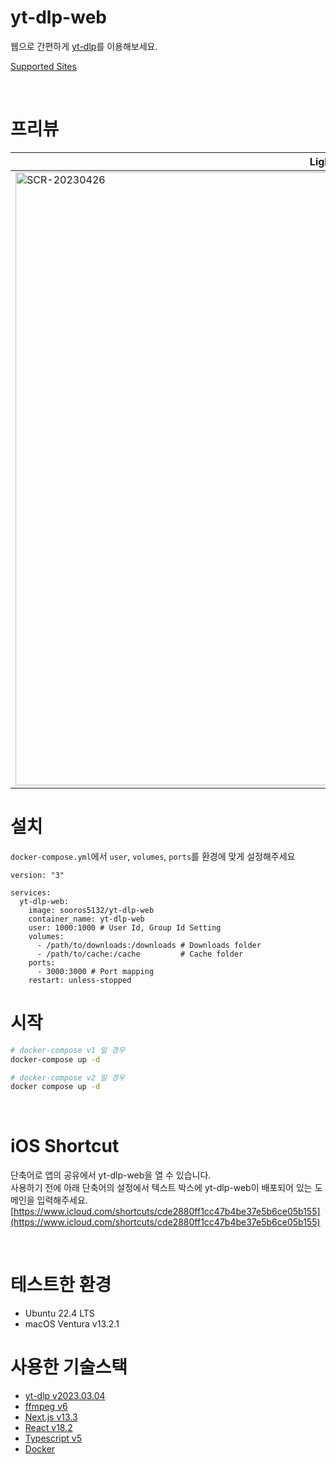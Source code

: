 # yt-dlp-web
웹으로 간편하게 [yt-dlp](https://github.com/yt-dlp/yt-dlp)를 이용해보세요.

[Supported Sites](https://github.com/yt-dlp/yt-dlp/blob/master/supportedsites.md)

<br />

# 프리뷰
| Light | Dark |
|--|--|
| <img width="981" alt="SCR-20230426" src="https://user-images.githubusercontent.com/74892930/234488572-00fcc4f0-f368-4e34-b3d3-2ff0acc03b4a.png"> | <img width="977" alt="SCR-20230427" src="https://user-images.githubusercontent.com/74892930/234488581-8aeddb8b-e1b7-48a4-8a73-70c179ca21d3.png"> |

# 설치

`docker-compose.yml`에서 `user`, `volumes`, `ports`를 환경에 맞게 설정해주세요
```YML
version: "3"

services:
  yt-dlp-web:
    image: sooros5132/yt-dlp-web
    container_name: yt-dlp-web
    user: 1000:1000 # User Id, Group Id Setting
    volumes:
      - /path/to/downloads:/downloads # Downloads folder
      - /path/to/cache:/cache         # Cache folder
    ports:
      - 3000:3000 # Port mapping
    restart: unless-stopped
```
# 시작
```BASH
# docker-compose v1 일 경우
docker-compose up -d

# docker-compose v2 일 경우
docker compose up -d
```

<br />

# iOS Shortcut
단축어로 앱의 공유에서 yt-dlp-web을 열 수 있습니다.<br />사용하기 전에 아래 단축어의 설정에서 텍스트 박스에 yt-dlp-web이 배포되어 있는 도메인을 입력해주세요.
[https://www.icloud.com/shortcuts/cde2880ff1cc47b4be37e5b6ce05b155](https://www.icloud.com/shortcuts/cde2880ff1cc47b4be37e5b6ce05b155)

<br />

# 테스트한 환경
- Ubuntu 22.4 LTS
- macOS Ventura v13.2.1

# 사용한 기술스택
- [yt-dlp v2023.03.04](https://github.com/yt-dlp/yt-dlp)
- [ffmpeg v6](https://ffmpeg.org/)
- [Next.js v13.3](https://nextjs.org/)
- [React v18.2](https://react.dev/)
- [Typescript v5](https://www.typescriptlang.org/)
- [Docker](https://www.docker.com/)
